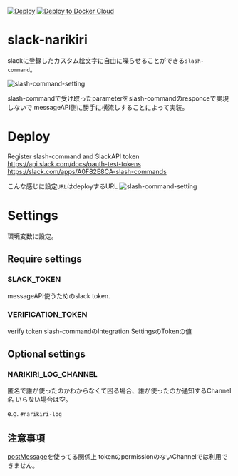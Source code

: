[![Deploy](https://www.herokucdn.com/deploy/button.svg)](https://heroku.com/deploy)
[![Deploy to Docker Cloud](https://files.cloud.docker.com/images/deploy-to-dockercloud.svg)](https://cloud.docker.com/stack/deploy/)

# slack-narikiri
slackに登録したカスタム絵文字に自由に喋らせることができる`slash-command`。

![slash-command-setting](https://github.com/sho2010/slack-narikiri/wiki/images/narikiri-sample.png)

slash-commandで受け取ったparameterをslash-commandのresponceで実現しないで
messageAPI側に勝手に横流しすることによって実装。

# Deploy

Register slash-command and SlackAPI token
https://api.slack.com/docs/oauth-test-tokens
https://slack.com/apps/A0F82E8CA-slash-commands

こんな感じに設定`URL`はdeployするURL
![slash-command-setting](https://github.com/sho2010/slack-narikiri/wiki/images/deploy01.png)
 


# Settings 

環境変数に設定。

## Require settings

### SLACK_TOKEN

messageAPI使うためのslack token.

### VERIFICATION_TOKEN

verify token
slash-commandのIntegration SettingsのTokenの値

## Optional settings

### NARIKIRI_LOG_CHANNEL

匿名で誰が使ったのかわからなくて困る場合、誰が使ったのか通知するChannel名 いらない場合は空。

e.g. `#narikiri-log`

## 注意事項
[postMessage](https://api.slack.com/methods/chat.postMessage)を使ってる関係上
tokenのpermissionのないChannelでは利用できません。



